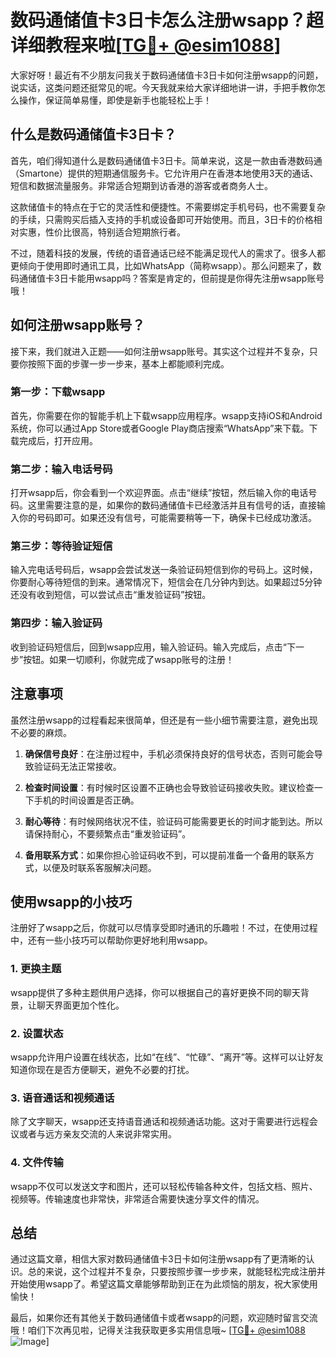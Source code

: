 # 数码通储值卡3日卡怎么注册wsapp？超详细教程来啦[[TG💪+ @esim1088](https://t.me/s/esim1088)]

大家好呀！最近有不少朋友问我关于数码通储值卡3日卡如何注册wsapp的问题，说实话，这类问题还挺常见的呢。今天我就来给大家详细地讲一讲，手把手教你怎么操作，保证简单易懂，即使是新手也能轻松上手！

## 什么是数码通储值卡3日卡？

首先，咱们得知道什么是数码通储值卡3日卡。简单来说，这是一款由香港数码通（Smartone）提供的短期通信服务卡。它允许用户在香港本地使用3天的通话、短信和数据流量服务。非常适合短期到访香港的游客或者商务人士。

这款储值卡的特点在于它的灵活性和便捷性。不需要绑定手机号码，也不需要复杂的手续，只需购买后插入支持的手机或设备即可开始使用。而且，3日卡的价格相对实惠，性价比很高，特别适合短期旅行者。

不过，随着科技的发展，传统的语音通话已经不能满足现代人的需求了。很多人都更倾向于使用即时通讯工具，比如WhatsApp（简称wsapp）。那么问题来了，数码通储值卡3日卡能用wsapp吗？答案是肯定的，但前提是你得先注册wsapp账号哦！

## 如何注册wsapp账号？

接下来，我们就进入正题——如何注册wsapp账号。其实这个过程并不复杂，只要你按照下面的步骤一步一步来，基本上都能顺利完成。

### 第一步：下载wsapp

首先，你需要在你的智能手机上下载wsapp应用程序。wsapp支持iOS和Android系统，你可以通过App Store或者Google Play商店搜索“WhatsApp”来下载。下载完成后，打开应用。

### 第二步：输入电话号码

打开wsapp后，你会看到一个欢迎界面。点击“继续”按钮，然后输入你的电话号码。这里需要注意的是，如果你的数码通储值卡已经激活并且有信号的话，直接输入你的号码即可。如果还没有信号，可能需要稍等一下，确保卡已经成功激活。

### 第三步：等待验证短信

输入完电话号码后，wsapp会尝试发送一条验证码短信到你的号码上。这时候，你要耐心等待短信的到来。通常情况下，短信会在几分钟内到达。如果超过5分钟还没有收到短信，可以尝试点击“重发验证码”按钮。

### 第四步：输入验证码

收到验证码短信后，回到wsapp应用，输入验证码。输入完成后，点击“下一步”按钮。如果一切顺利，你就完成了wsapp账号的注册！

## 注意事项

虽然注册wsapp的过程看起来很简单，但还是有一些小细节需要注意，避免出现不必要的麻烦。

1. **确保信号良好**：在注册过程中，手机必须保持良好的信号状态，否则可能会导致验证码无法正常接收。
   
2. **检查时间设置**：有时候时区设置不正确也会导致验证码接收失败。建议检查一下手机的时间设置是否正确。

3. **耐心等待**：有时候网络状况不佳，验证码可能需要更长的时间才能到达。所以请保持耐心，不要频繁点击“重发验证码”。

4. **备用联系方式**：如果你担心验证码收不到，可以提前准备一个备用的联系方式，以便及时联系客服解决问题。

## 使用wsapp的小技巧

注册好了wsapp之后，你就可以尽情享受即时通讯的乐趣啦！不过，在使用过程中，还有一些小技巧可以帮助你更好地利用wsapp。

### 1. 更换主题

wsapp提供了多种主题供用户选择，你可以根据自己的喜好更换不同的聊天背景，让聊天界面更加个性化。

### 2. 设置状态

wsapp允许用户设置在线状态，比如“在线”、“忙碌”、“离开”等。这样可以让好友知道你现在是否方便聊天，避免不必要的打扰。

### 3. 语音通话和视频通话

除了文字聊天，wsapp还支持语音通话和视频通话功能。这对于需要进行远程会议或者与远方亲友交流的人来说非常实用。

### 4. 文件传输

wsapp不仅可以发送文字和图片，还可以轻松传输各种文件，包括文档、照片、视频等。传输速度也非常快，非常适合需要快速分享文件的情况。

## 总结

通过这篇文章，相信大家对数码通储值卡3日卡如何注册wsapp有了更清晰的认识。总的来说，这个过程并不复杂，只要按照步骤一步步来，就能轻松完成注册并开始使用wsapp了。希望这篇文章能够帮助到正在为此烦恼的朋友，祝大家使用愉快！

最后，如果你还有其他关于数码通储值卡或者wsapp的问题，欢迎随时留言交流哦！咱们下次再见啦，记得关注我获取更多实用信息哦~ [[TG💪+ @esim1088](https://t.me/s/esim1088) ![Image](https://i.postimg.cc/4NQfJmqS/Snipaste-2025-05-13-00-14-12.png)]